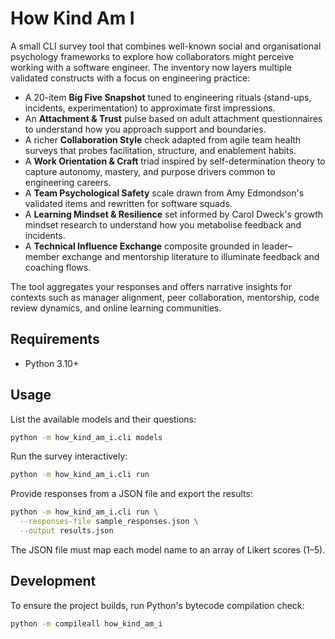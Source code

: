 # How Kind Am I

A small CLI survey tool that combines well-known social and organisational
psychology frameworks to explore how collaborators might perceive working with a
software engineer. The inventory now layers multiple validated constructs with a
focus on engineering practice:

- A 20-item **Big Five Snapshot** tuned to engineering rituals (stand-ups,
  incidents, experimentation) to approximate first impressions.
- An **Attachment & Trust** pulse based on adult attachment questionnaires to
  understand how you approach support and boundaries.
- A richer **Collaboration Style** check adapted from agile team health surveys
  that probes facilitation, structure, and enablement habits.
- A **Work Orientation & Craft** triad inspired by self-determination theory to
  capture autonomy, mastery, and purpose drivers common to engineering careers.
- A **Team Psychological Safety** scale drawn from Amy Edmondson's validated
  items and rewritten for software squads.
- A **Learning Mindset & Resilience** set informed by Carol Dweck's growth
  mindset research to understand how you metabolise feedback and incidents.
- A **Technical Influence Exchange** composite grounded in leader–member
  exchange and mentorship literature to illuminate feedback and coaching flows.

The tool aggregates your responses and offers narrative insights for contexts
such as manager alignment, peer collaboration, mentorship, code review dynamics,
and online learning communities.

## Requirements

- Python 3.10+

## Usage

List the available models and their questions:

```bash
python -m how_kind_am_i.cli models
```

Run the survey interactively:

```bash
python -m how_kind_am_i.cli run
```

Provide responses from a JSON file and export the results:

```bash
python -m how_kind_am_i.cli run \
  --responses-file sample_responses.json \
  --output results.json
```

The JSON file must map each model name to an array of Likert scores (1–5).

## Development

To ensure the project builds, run Python's bytecode compilation check:

```bash
python -m compileall how_kind_am_i
```
